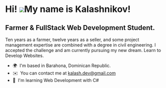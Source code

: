 Hi! ![](https://user-images.githubusercontent.com/18350557/176309783-0785949b-9127-417c-8b55-ab5a4333674e.gif)My name is Kalashnikov!
====================================================================================================================================

Farmer & FullStack Web Development Student.
-------------------------------------------

Ten years as a farmer, twelve years as a seller, and some project management expertise are combined with a degree in civil engineering. I accepted the challenge and am currently pursuing my new dream. Learn to Develop Websites.

*   🌍  I'm based in Barahona, Dominican Republic.
*   ✉️  You can contact me at [kalash.dev@gmail.com](mailto:kalash.dev@gmail.com)
*   🧠  I'm learning Web Development with C#
